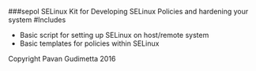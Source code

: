 ###sepol
SELinux Kit for Developing SELinux Policies and hardening your system 
#Includes 
- Basic script for setting up SELinux on host/remote system 
- Basic templates for policies within SELinux 

Copyright Pavan Gudimetta 2016
